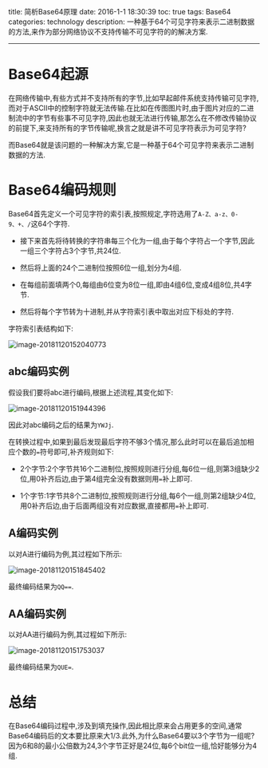 title: 简析Base64原理
date: 2016-1-1 18:30:39
toc: true
tags: Base64
categories: technology
description: 一种基于64个可见字符来表示二进制数据的方法,来作为部分网络协议不支持传输不可见字符的的解决方案.

-----

# Base64起源

在网络传输中,有些方式并不支持所有的字节,比如早起邮件系统支持传输可见字符,而对于ASCII中的控制字符就无法传输.在比如在传图图片时,由于图片对应的二进制流中的字节有些事不可见字符,因此也就无法进行传输,那怎么在不修改传输协议的前提下,来支持所有的字节传输呢,换言之就是讲不可见字符表示为可见字符?

而Base64就是该问题的一种解决方案,它是一种基于64个可见字符来表示二进制数据的方法.

# Base64编码规则

Base64首先定义一个可见字符的索引表,按照规定,字符选用了`A-Z、a-z、0-9、+、/`这64个字符.

- 接下来首先将待转换的字符串每三个化为一组,由于每个字符占一个字节,因此一组三个字符占3个字节,共24位.

- 然后将上面的24个二进制位按照6位一组,划分为4组.

- 在每组前面填两个0,每组由6位变为8位一组,即由4组6位,变成4组8位,共4字节.

- 然后将每个字节转为十进制,并从字符索引表中取出对应下标处的字符.

字符索引表结构如下:

  ![image-20181120152040773](https://ws2.sinaimg.cn/large/006tNbRwly1fxejz5u64lj312e0mgtba.jpg)

## abc编码实例

假设我们要将abc进行编码,根据上述流程,其变化如下:

![image-20181120151944396](https://ws3.sinaimg.cn/large/006tNbRwly1fxejy5vcehj314k0e475h.jpg)

因此对abc编码之后的结果为`YWJj`.

在转换过程中,如果到最后发现最后字符不够3个情况,那么此时可以在最后追加相应个数的`=`符号即可,补齐规则如下:

- 2个字节:2个字节共16个二进制位,按照规则进行分组,每6位一组,则第3组缺少2位,用0补齐后边,由于第4组完全没有数据则用`=`补上即可.

- 1个字节:1字节共8个二进制位,按照规则进行分组,每6个一组,则第2组缺少4位,用0补齐后边,由于后面两组没有对应数据,直接都用`=`补上即可.

## A编码实例

以对A进行编码为例,其过程如下所示:

![image-20181120151845402](https://ws1.sinaimg.cn/large/006tNbRwly1fxejx6v5tmj314m0e40tv.jpg)

最终编码结果为`QQ==`.

## AA编码实例

以对AA进行编码为例,其过程如下所示:

![image-20181120151753037](https://ws4.sinaimg.cn/large/006tNbRwly1fxejw8a6raj314k0fcjsk.jpg)

最终编码结果为`QUE=`.

# 总结

在Base64编码过程中,涉及到填充操作,因此相比原来会占用更多的空间,通常Base64编码后的文本要比原来大1/3.此外,为什么Base64要以3个字节为一组呢?因为6和8的最小公倍数为24,3个字节正好是24位,每6个bit位一组,恰好能够分为4组.
